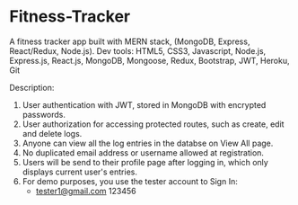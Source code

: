 # Fitness-Tracker
A fitness tracker app built with MERN stack, (MongoDB, Express, React/Redux, Node.js). 
Dev tools: HTML5, CSS3, Javascript, Node.js, Express.js, React.js, MongoDB, Mongoose, Redux, Bootstrap, JWT, Heroku, Git

Description:
1. User authentication with JWT, stored in MongoDB with encrypted passwords.
2. User authorization for accessing protected routes, such as create, edit and delete logs.
3. Anyone can view all the log entries in the databse on View All page.
4. No duplicated email address or username allowed at registration.
5. Users will be send to their profile page after logging in, which only displays current user's entries. 
6. For demo purposes, you use the tester account to Sign In:
    - tester1@gmail.com     123456
